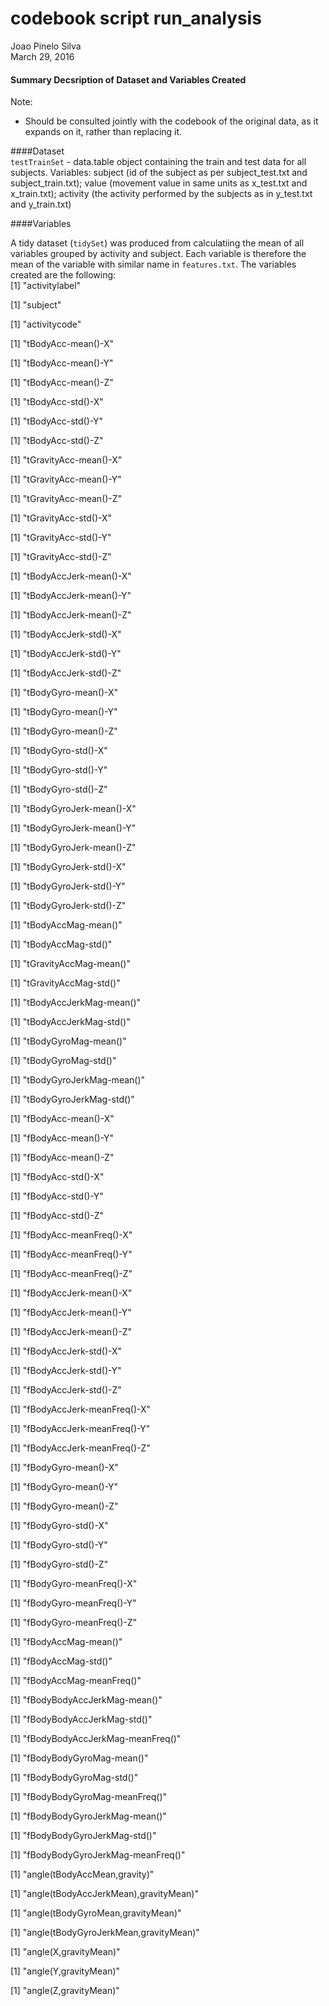 # codebook  script run_analysis
Joao Pinelo Silva  
March 29, 2016  

#### Summary Decsription of Dataset and  Variables Created       

Note:       
* Should be consulted jointly with the codebook of the original data, as it expands on it, rather than replacing it.       

####Dataset       
`testTrainSet` - data.table object containing the train and test data for all subjects. Variables: subject (id of the subject as per subject_test.txt and subject_train.txt); value (movement value in same units as x_test.txt and x_train.txt); activity (the activity performed by the subjects as in y_test.txt and y_train.txt)

####Variables            

      
A tidy dataset (`tidySet`) was produced from calculatiing the mean of all variables grouped by activity and subject. Each variable is therefore the mean of the variable with similar name in `features.txt`. The variables created are the following:      
[1] "activitylabel"

[1] "subject"

[1] "activitycode"

[1] "tBodyAcc-mean()-X"

[1] "tBodyAcc-mean()-Y"

[1] "tBodyAcc-mean()-Z"

[1] "tBodyAcc-std()-X"

[1] "tBodyAcc-std()-Y"

[1] "tBodyAcc-std()-Z"

[1] "tGravityAcc-mean()-X"

[1] "tGravityAcc-mean()-Y"

[1] "tGravityAcc-mean()-Z"

[1] "tGravityAcc-std()-X"

[1] "tGravityAcc-std()-Y"

[1] "tGravityAcc-std()-Z"

[1] "tBodyAccJerk-mean()-X"

[1] "tBodyAccJerk-mean()-Y"

[1] "tBodyAccJerk-mean()-Z"

[1] "tBodyAccJerk-std()-X"

[1] "tBodyAccJerk-std()-Y"

[1] "tBodyAccJerk-std()-Z"

[1] "tBodyGyro-mean()-X"

[1] "tBodyGyro-mean()-Y"

[1] "tBodyGyro-mean()-Z"

[1] "tBodyGyro-std()-X"

[1] "tBodyGyro-std()-Y"

[1] "tBodyGyro-std()-Z"

[1] "tBodyGyroJerk-mean()-X"

[1] "tBodyGyroJerk-mean()-Y"

[1] "tBodyGyroJerk-mean()-Z"

[1] "tBodyGyroJerk-std()-X"

[1] "tBodyGyroJerk-std()-Y"

[1] "tBodyGyroJerk-std()-Z"

[1] "tBodyAccMag-mean()"

[1] "tBodyAccMag-std()"

[1] "tGravityAccMag-mean()"

[1] "tGravityAccMag-std()"

[1] "tBodyAccJerkMag-mean()"

[1] "tBodyAccJerkMag-std()"

[1] "tBodyGyroMag-mean()"

[1] "tBodyGyroMag-std()"

[1] "tBodyGyroJerkMag-mean()"

[1] "tBodyGyroJerkMag-std()"

[1] "fBodyAcc-mean()-X"

[1] "fBodyAcc-mean()-Y"

[1] "fBodyAcc-mean()-Z"

[1] "fBodyAcc-std()-X"

[1] "fBodyAcc-std()-Y"

[1] "fBodyAcc-std()-Z"

[1] "fBodyAcc-meanFreq()-X"

[1] "fBodyAcc-meanFreq()-Y"

[1] "fBodyAcc-meanFreq()-Z"

[1] "fBodyAccJerk-mean()-X"

[1] "fBodyAccJerk-mean()-Y"

[1] "fBodyAccJerk-mean()-Z"

[1] "fBodyAccJerk-std()-X"

[1] "fBodyAccJerk-std()-Y"

[1] "fBodyAccJerk-std()-Z"

[1] "fBodyAccJerk-meanFreq()-X"

[1] "fBodyAccJerk-meanFreq()-Y"

[1] "fBodyAccJerk-meanFreq()-Z"

[1] "fBodyGyro-mean()-X"

[1] "fBodyGyro-mean()-Y"

[1] "fBodyGyro-mean()-Z"

[1] "fBodyGyro-std()-X"

[1] "fBodyGyro-std()-Y"

[1] "fBodyGyro-std()-Z"

[1] "fBodyGyro-meanFreq()-X"

[1] "fBodyGyro-meanFreq()-Y"

[1] "fBodyGyro-meanFreq()-Z"

[1] "fBodyAccMag-mean()"

[1] "fBodyAccMag-std()"

[1] "fBodyAccMag-meanFreq()"

[1] "fBodyBodyAccJerkMag-mean()"

[1] "fBodyBodyAccJerkMag-std()"

[1] "fBodyBodyAccJerkMag-meanFreq()"

[1] "fBodyBodyGyroMag-mean()"

[1] "fBodyBodyGyroMag-std()"

[1] "fBodyBodyGyroMag-meanFreq()"

[1] "fBodyBodyGyroJerkMag-mean()"

[1] "fBodyBodyGyroJerkMag-std()"

[1] "fBodyBodyGyroJerkMag-meanFreq()"

[1] "angle(tBodyAccMean,gravity)"

[1] "angle(tBodyAccJerkMean),gravityMean)"

[1] "angle(tBodyGyroMean,gravityMean)"

[1] "angle(tBodyGyroJerkMean,gravityMean)"

[1] "angle(X,gravityMean)"

[1] "angle(Y,gravityMean)"

[1] "angle(Z,gravityMean)"
